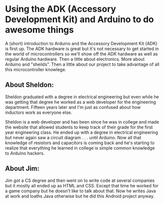 Using the ADK (Accessory Development Kit) and Arduino to do awesome things
=========

A (short) introduction to Arduino and the Accessory Development Kit (ADK) is first up. The ADK hardware is great but it's not necessary to get started in the world of microcontrollers so we'll show off the ADK hardware as well as regular Arduino hardware. Then a little about electronics. More about Arduino and "sheilds". Then a little about our project to take advantage of all this microcontroller knowlege.



About Sheldon:
---------

Sheldon graduated with a degree in electrical engineering but even while he was getting that degree he worked as a web developer for the engineering department. Fifteen years later and I'm just as confused about how inductors work as everyone else. 

Sheldon is a web developer and has been since he was in college and made the website that allowed students to keep track of their grade for the first year engineering class.  He ended up with a degree in electrical engineering but never again saw a circuit diagram . . . until Arduino. Now all that knowledge of resistors and capacitors is coming back and he's starting to realize that everything he learned in college is simple common knowledge to Arduino hackers.

About Jim:
---------

Jim got a CS degree and then went on to write code at several companies but it mostly all ended up as HTML and CSS. Except that time he worked for a game company but he doesn't like to talk about that. Now he writes Java at work and loaths Java otherwise but he did this Android project anyway.


